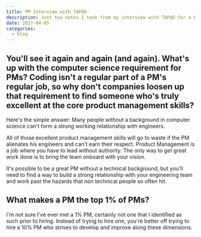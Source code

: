 ```yaml
---
title: PM Interview with TAPAD
description: Just two notes I took from my interview with TAPAD for a Product Management internship. I was a finalist but they ultimately decided to go with someone else.
date: 2017-04-05
categories:
  - blog
---
```


## You'll see it again and again (and again). What's up with the computer science requirement for PMs? Coding isn't a regular part of a PM's regular job, so why don't companies loosen up that requirement to find someone who's truly excellent at the core product management skills?

Here's the simple answer: Many people without a background in computer science can't form a strong working relationship with engineers.

All of those excellent product management skills will go to waste if the PM alienates his engineers and can't earn their respect. Product Management is a job where you have to lead without authority. The only way to get great work done is to bring the team onboard with your vision.

It's possible to be a great PM without a technical background, but you'll need to find a way to build a strong relationship with your engineering team and work past the hazards that non technical people so often hit.

## What makes a PM the top 1% of PMs?

I'm not sure I've ever met a 1% PM, certainly not one that I identified as such prior to hiring. Instead of trying to hire one, you're better off trying to hire a 10% PM who strives to develop and improve along these dimensions.
